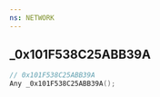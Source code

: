 ```yaml
---
ns: NETWORK
---
```

## _0x101F538C25ABB39A

```c
// 0x101F538C25ABB39A
Any _0x101F538C25ABB39A();
```


